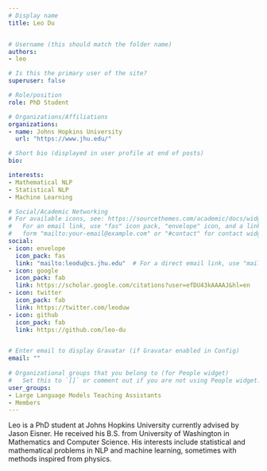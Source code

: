 ```yaml
---
# Display name
title: Leo Du


# Username (this should match the folder name)
authors:
- leo

# Is this the primary user of the site?
superuser: false

# Role/position
role: PhD Student

# Organizations/Affiliations
organizations:
- name: Johns Hopkins University
  url: "https://www.jhu.edu/"

# Short bio (displayed in user profile at end of posts)
bio: 

interests:
- Mathematical NLP
- Statistical NLP
- Machine Learning

# Social/Academic Networking
# For available icons, see: https://sourcethemes.com/academic/docs/widgets/#icons
#   For an email link, use "fas" icon pack, "envelope" icon, and a link in the
#   form "mailto:your-email@example.com" or "#contact" for contact widget.
social:
- icon: envelope
  icon_pack: fas
  link: "mailto:leodu@cs.jhu.edu"  # For a direct email link, use "mailto:test@example.org".
- icon: google
  icon_pack: fab
  link: https://scholar.google.com/citations?user=efDU43kAAAAJ&hl=en
- icon: twitter
  icon_pack: fab
  link: https://twitter.com/leoduw
- icon: github
  icon_pack: fab
  link: https://github.com/leo-du


# Enter email to display Gravatar (if Gravatar enabled in Config)
email: ""
  
# Organizational groups that you belong to (for People widget)
#   Set this to `[]` or comment out if you are not using People widget.  
user_groups:
- Large Language Models Teaching Assistants
- Members
---
```

Leo is a PhD student at Johns Hopkins University currently advised by Jason Eisner. He received his B.S. from University of Washington in Mathematics and Computer Science. His interests include statistical and mathematical problems in NLP and machine learning, sometimes with methods inspired from physics.
